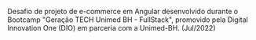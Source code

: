 Desafio de projeto de e-commerce em Angular desenvolvido durante o Bootcamp "Geração TECH Unimed BH - FullStack", promovido pela Digital Innovation One (DIO) em parceria com a Unimed-BH. (Jul/2022)
